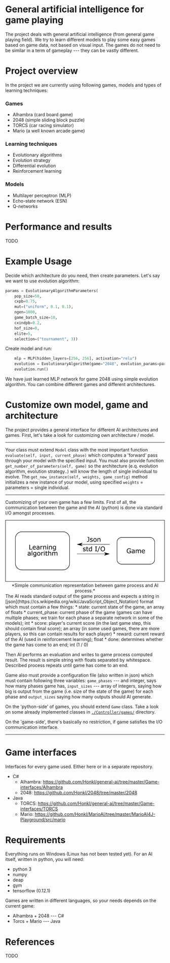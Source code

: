 # General artificial intelligence for game playing
The project deals with general artificial intelligence (from general game playing field). We try to learn different models to play some easy games based on game data, not based on visual input. The games do not need to be similar in a term of gameplay --- they can be vastly different.

# Project overview
In the project we are currently using following games, models and types of learning techniques:
### Games
* Alhambra (card board game)
* 2048 (simple sliding block puzzle)
* TORCS (car racing simulator)
* Mario (a well known arcade game)

### Learning techniques
* Evolutionary algorithms
* Evolution strategy
* Differential evolution
* Reinforcement learning

### Models
* Multilayer perceptron (MLP)
* Echo-state network (ESN)
* Q-networks

# Performance and results
TODO

# Example Usage
Decide which architecture do you need, then create parameters. Let's say we want to use evolution algorithm:
```python
params = EvolutionaryAlgorithmParameters(
    pop_size=50,
    cxpb=0.75,
    mut=("uniform", 0.1, 0.1),
    ngen=1000,
    game_batch_size=10,
    cxindpb=0.2,
    hof_size=0,
    elite=5,
    selection=("tournament", 3))
```

Create model and run:
```python
    mlp = MLP(hidden_layers=[256, 256], activation="relu")
    evolution = EvolutionaryAlgorithm(game="2048", evolution_params=params, model=esn)
    evolution.run()
```
We have just learned MLP network for game 2048 using simple evolution algorithm. You can combine different games and different architectures.

# Customize own model, game and architecture
The project provides a general interface for different AI architectures and games. First, let's take a look for customizing own architecture / model.
***
Your class must extend `Model` class with the most important function `evaluate(self, input, current_phase)` which computes a 'forward' pass through your model with the specified input. You must also provide function `get_number_of_parameters(self, game)` so the architecture (e.q. evolution algorithm, evolution strategy..) will know the length of single individual to evolve. The `get_new_instance(self, weights, game_config)` method initializes a new instance of your model, using specified `weights` = parameters = single individual.
***
Customizing of your own game has a few limits. First of all, the communication between the game and the AI (python) is done via standard I/O amongst processes.
<center>
<img src="https://raw.githubusercontent.com/honkl/general-ai/master/communication.png" width="600">
*Simple communication representation between game process and AI process.*
</center>
The AI reads standard output of the game process and expects a string in [json](https://cs.wikipedia.org/wiki/JavaScript_Object_Notation) format which must contain a few things:
* state: current state of the game, an array of floats
* current_phase: current phase of the game (games can have multiple phases; we train for each phase a separate network in some of the models); int
* score: player's current score (in the last game step, this should contain final score); an array (in some used games, there are more players, so this can contain results for each player)
* reward: current reward of the AI (used in reinforcement learning); float
* done: determines whether the game has come to an end; int (1 / 0)
 
Then AI performs an evaluation and writes to game process computed result. The result is simple string with floats separated by whitespace. Described process repeats until game has come to an end.

Game also must provide a configuration file (also written in json) which must contain following three variables: `game_phases` --- and integer, says how many phases game has, `input_sizes` --- array of integers, saying how big is output from the game (i.e. size of the state of the game) for each phase and `output_sizes` saying how many outputs should AI generate.

On the 'python-side' of games, you should extend `Game` class. Take a look on some already implemented classes in [`./Controller/games/`](https://github.com/Honkl/general-ai/tree/master/Controller/games) directory.

On the 'game-side', there's basically no restriction, if game satisfies the I/O communication interface.
***

# Game interfaces
Interfaces for every game used. Either here or in a separate repository.
- C#
    - Alhambra: https://github.com/Honkl/general-ai/tree/master/Game-interfaces/Alhambra
    - 2048: https://github.com/Honkl/2048/tree/master/2048
- Java
    - TORCS: https://github.com/Honkl/general-ai/tree/master/Game-interfaces/TORCS
    - Mario: https://github.com/Honkl/MarioAI/tree/master/MarioAI4J-Playground/src/mario

# Requirements
Everything runs on Windows (Linux has not been tested yet). For an AI itself, written in python, you will need:
* python 3
* numpy
* deap
* gym
* tensorflow (0.12.1)

Games are written in different languages, so your needs depends on the current game:
* Alhambra + 2048 --- C#
* Torcs + Mario --- Java

# References
TODO

